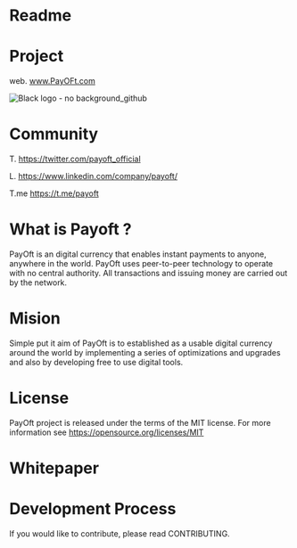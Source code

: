 # Readme
# Project
web. www.PayOFt.com

![Black logo - no background_github](https://user-images.githubusercontent.com/93432547/139534712-e33eb9f5-4087-433a-b761-8875adfe9c22.png)


# Community
T.  https://twitter.com/payoft_official

L.  https://www.linkedin.com/company/payoft/

T.me https://t.me/payoft


# What is Payoft ?

PayOft is an digital currency that enables instant payments to anyone, anywhere in the world. 
PayOft uses peer-to-peer technology to operate with no central authority. All transactions and issuing money are carried out by the network.

# Mision

Simple put it aim of PayOft is to established as a usable digital currency around the world by implementing a series of optimizations and upgrades and also by developing free to use digital tools.

# License

PayOft project is released under the terms of the MIT license. For more information see https://opensource.org/licenses/MIT

# Whitepaper


# Development Process

If you would like to contribute, please read CONTRIBUTING.
